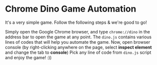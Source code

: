 # Chrome Dino Game Automation

It's a very simple game. Follow the following steps & we're good to go!

Simply open the Google Chrome browser, and type ```chrome://dino``` in the address bar to open the game at any point.
The ```dino.js``` contains various lines of codes that will help you automate the game.
Now, open browser console (by right-clicking anywhere on the page, select **inspect element** and change the tab to **console**)
Pick any line of code from `dino.js` script and enjoy the game! :))